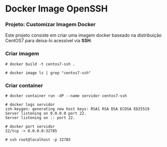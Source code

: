 # Docker Image OpenSSH
### Projeto: Customizar Imagem Docker

Este projeto consiste em criar uma imagem docker baseado na distribuição CentOS7 para deixa-lo acessível via **SSH**.

### Criar imagem
```
# docker build -t centos7-ssh .

# docker image ls | grep "centos7-ssh"
```

### Criar container
```
# docker container run -dP --name servidor centos7-ssh

# docker logs servidor
ssh-keygen: generating new host keys: RSA1 RSA DSA ECDSA ED25519
Server listening on 0.0.0.0 port 22.
Server listening on :: port 22.

# docker port servidor
22/tcp -> 0.0.0.0:32785

# ssh root@localhost -p 32785
```
